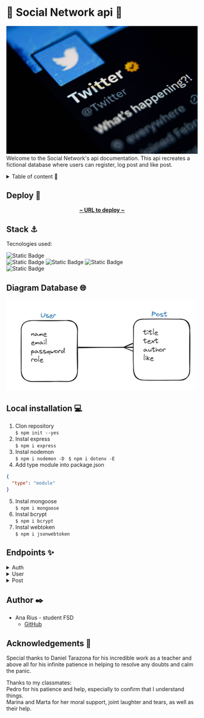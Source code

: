 # 🔹 Social Network api 🔹 <!-- revisar, no está acabado -->

![social_network_img](./img/Twitter.jpg)  
Welcome to the Social Network's api documentation. This api recreates a fictional database where users can register, log post and like post.

<details>
  <summary>Table of content 📂</summary> <!-- modificar -->
  <ol>
    <li><a href="## Deploy 🚀 ">Deploy 🚀 </a></li>
    <li><a href="## Stack ⚓">Stack ⚓</a></li>
    <li><a href="## Diagram Database 🌐">Diagram Database 🌐</a></li>
    <li><a href="## Local installation 💻">Local installation 💻</a></li>
    <li><a href="## Endpoints ✨">Endpoints ✨</a></li>
    <li><a href="#futuras-funcionalidades">Futuras funcionalidades</a></li>
    <li><a href="#contribuciones">Contribuciones</a></li>
    <li><a href="#licencia">Licencia</a></li>
    <li><a href="#webgrafia">Webgrafia</a></li>
    <li><a href="#desarrollo">Desarrollo</a></li>
    <li><a href="#agradecimientos">Agradecimientos</a></li>
    <li><a href="#contacto">Contacto</a></li>
  </ol>
</details>

## Deploy 🚀

<div align="center">
    <a href="https://social-network-backend-dev-npdx.2.ie-1.fl0.io"><strong>~ URL to deploy ~ </strong></a>
</div>

## Stack ⚓

Tecnologies used:

![Static Badge](https://img.shields.io/badge/JavaScript%20-%20gold)  
![Static Badge](https://img.shields.io/badge/MongoDB%20-%20darkgreen)
![Static Badge](https://img.shields.io/badge/FL0%20-%20blue)
![Static Badge](https://img.shields.io/badge/Atlas%20MongoDB%20-%20lightgreen)  
![Static Badge](https://img.shields.io/badge/Mongo%20Compas%20-%20lightgreen)

## Diagram Database 🌐

!['imagen-db'](./img/Captura.JPG)

## Local installation 💻

1. Clon repository  
   `$ npm init --yes`
2. Instal express  
   `$ npm i express`
3. Instal nodemon  
   `$ npm i nodemon -D`
   ` $ npm i dotenv -E`
4. Add type module into package.json

```json
{
  "type": "module"
}
```

5. Instal mongoose  
   `$ npm i mongoose`
6. Instal bcrypt  
   `$ npm i bcrypt`
7. Instal webtoken  
   `$ npm i jsonwebtoken`

## Endpoints ✨

<details>
  <summary>Auth</summary> 
  <details>
  <summary>User Registration</summary>  
  -  Register new user
    
    Registers a new user.

        POST https://social-network-backend-dev-npdx.2.ie-1.fl0.io/api/auth/register

    Body:

```json
{
  "name": "user",
  "email": "user@user.com",
  "password": "123456"
}
```

  </details>

  <details>
<summary>User Login</summary>

- Login user

  User logging using their email and password.
  POST https://social-network-backend-dev-npdx.2.ie-1.fl0.io/api/auth/login

  Body:

```json
{
  "email": "superadmin@superadmin.com",
  "password": "123456"
}
```

</details>
</details>

<details>
<summary>User</summary> 
<details>
<summary>Get Users</summary>  

- Retrieve all users

  Superadmin can retrieve all users registred.
  GET https://social-network-backend-dev-npdx.2.ie-1.fl0.io/api/users

  Auth:
  superadmin's token

    superadmin's credentials:

```json
{
  "email": "superadmin@superadmin.com",
  "password": "123456"
}
```
</details>

<details>

<summary>Get User's Profile</summary>  

- Retrieve all users

  User can retrieve their profile.
  GET https://social-network-backend-dev-npdx.2.ie-1.fl0.io/api/users/profile

  Auth:
  user's token

    user's credentials:

```json
{
  "email": "user@user.com",
  "password": "123456"
}
```
</details>

<details>
<summary>Update User's Profile</summary>  

- Update user's profile

  User can update their name.
  PUT https://social-network-backend-dev-npdx.2.ie-1.fl0.io/api/users/profile/

  Auth:
  user's token

    user's credentials:

```json
{
  "email": "user@user.com",
  "password": "123456"
}
```   

  Body:

```json
{
  "name": "newname",
}
```   
</details>

<details>
<summary>Delete User</summary>  

- Delete user by id

  Superadmin can delete user using their id.
  DELETE https://social-network-backend-dev-npdx.2.ie-1.fl0.io/api/users/:_id

  Auth:
  superadmin's token

    superadmin's credentials:

```json
{
  "email": "superadmin@superadmin.com",
  "password": "123456"
}
```
</details>

<details>
<summary>Get post by User's id</summary>  

- Retrieve posts by user's id

  User can retrieve posts from other users by their id.
  GET https://social-network-backend-dev-npdx.2.ie-1.fl0.io/api/users/posts/:userId

  Auth:
  user's token

    user's credentials:

```json
{
  "email": "user@user.com",
  "password": "123456"
}
```   
</details>
</details>

<details>
<summary>Post</summary>
<details>
<summary>Create Post</summary>  

- Create new post

  User can create new post.
  POST https://social-network-backend-dev-npdx.2.ie-1.fl0.io/api/posts

  Auth:
  user's token

    user's credentials:

```json
{
  "email": "user@user.com",
  "password": "123456"
}
```   

Body:
```json
{
  "title": "Post's title",
  "text": "Post's text"
}
```   
</details>

<details>
<summary>Update Post</summary>  

- Update a post

  User can update a post using post's id
  PUT https://social-network-backend-dev-npdx.2.ie-1.fl0.io/api/posts/:_id

  Auth:
  user's token

    user's credentials:

```json
{
  "email": "user@user.com",
  "password": "123456"
}
```   

Body:
```json
{
  "title": "Post's title updated",
  "text": "Post's text updated"
}
```   
</details>

<details>
<summary>Delete Post</summary>  

- Delete a post by id

  User can delete a post with post's id
  DELETE https://social-network-backend-dev-npdx.2.ie-1.fl0.io/api/posts/:_id

  Auth:
  user's token

    user's credentials:

```json
{
  "email": "user@user.com",
  "password": "123456"
}
```   
  
</details>

<details>
<summary>Get Posts</summary>  

- Get all posts

  User can get all posts created
  GET https://social-network-backend-dev-npdx.2.ie-1.fl0.io/api/posts/

  Auth:
  user's token

    user's credentials:

```json
{
  "email": "user@user.com",
  "password": "123456"
}
```   
  
</details>


<details>
<summary>Get Post by id</summary>  

- Get post by post's id

  User can get an specific post by post's id
  GET https://social-network-backend-dev-npdx.2.ie-1.fl0.io/api/posts/:_id

  Auth:
  user's token

    user's credentials:

```json
{
  "email": "user@user.com",
  "password": "123456"
}
```   
  
</details>

<details>
<summary>Get Own Posts</summary>  

- Get post own user's post

  User can get their own posts
  GET https://social-network-backend-dev-npdx.2.ie-1.fl0.io/api/posts/own

  Auth:
  user's token

    user's credentials:

```json
{
  "email": "user@user.com",
  "password": "123456"
}
```   
  
</details>

<details>
<summary>Like/Unlike post</summary>  

- Put/Pull Like on post

  User can like or unlike a post using post's id
  GET https://social-network-backend-dev-npdx.2.ie-1.fl0.io/api/posts/like/:_id

  Auth:
  user's token

    user's credentials:

```json
{
  "email": "user@user.com",
  "password": "123456"
}
```   

</details>
</details>

## Author ✒️

- Ana Rius - student FSD
  - [GitHub](https://github.com/ariusvi)

## Acknowledgements 🙏

Special thanks to Daniel Tarazona for his incredible work as a teacher and above all for his infinite patience in helping to resolve any doubts and calm the panic.

Thanks to my classmates:  
Pedro for his patience and help, especially to confirm that I understand things.  
Marina and Marta for her moral support, joint laughter and tears, as well as their help.

